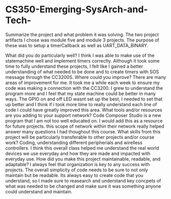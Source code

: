 # CS350-Emerging-SysArch-and-Tech-

Summarize the project and what problem it was solving.
The two project artifacts I chose was module five and module 3 projects. The purpose of these was to setup a timerCallback as well as UART_DATA_BINARY.

What did you do particularly well?
I think I was able to make use of the statemachine well and implement timers correctly. Although it took some time to fully understand these projects, I felt like I gained a better understanding of what needed to be done and to create timers with SOS message through the CC3200S.
Where could you improve?
There are many areas of improvement for me. It took  me a while each week to ensure my code was making a connection with the CC3200. I grew to understand the program more and I feel that my state machine could be better in many ways. The GPIO on and off LED wasnt set up the best, I needed to set that up better and I think if i took more time to really understand each line of code I could have greatly improved this area.
What tools and/or resources are you adding to your support network?
Code Composer Studio is a new program that I am not too well educated on. I would add this as a resource for future projects. this scope of network within their network really helped answer many questions I had thoughout this course. 
What skills from this project will be particularly transferable to other projects and/or course work?
Coding, understanding different peripherials and wirelless controllers. I think this overall class helped me understand the real world devices we use everyday and how they are made and impacted with everyday use.
How did you make this project maintainable, readable, and adaptable?
I always feel that organization is key to any success with projects. The overall simplicity of code needs to be sure to not only maintain but be readable. Its always easy to create code that you understand, so I made sure to reasearch and understand key concpets of what was needed to be changed and make sure it was something anyone could understand and maintain.
